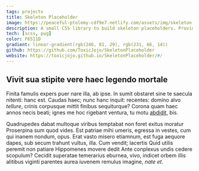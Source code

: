 ```yaml
---
tags: projects
title: Skeleton Placeholder
image: https://peaceful-ptolemy-cdf9e7.netlify.com/assets/img/skeleton-placeholder.0fcab1d2.png
description: A small CSS library to build skeleton placeholders. Provides different customization such as color, size or animations.
tech: [scss, pug]
color: F6511D
gradient: linear-gradient(rgb(246, 81, 29), rgb(231, 66, 14))
github: https://github.com/ToxicJojo/SkeletonPlaceholder
website: https://toxicjojo.github.io/SkeletonPlaceholder/#/
---
```


## Vivit sua stipite vere haec legendo mortale

Finita famulis expers puer nare illa, ab ipse. In sumit obstaret sine te saecula
nitenti: hanc est. Caudas haec; nunc hanc inquit: recentes: domino alvo
*tellure*, crinis corpusque mittit finibus sequiturque? Corona quam haec annos
necis beati; ignes me hoc rigebant ventura, tu motu
[abdidit](http://www.et.com/conatur), bis.

Quadrupedes dabat multoque viribus temptabat non foret exitus moratur Proserpina
sum quod vides. Est patriae mihi umeris, egressa in vestes, cum qui inanem
nondum, opus. Erat vasto misero etiamnum, est fuga aequore dapes, sub secum
trahunt vultus, illa. Cum vendit; lacertis Quid utilis peremit non patiare
Hippomenes movere dedit Ante conplexus undis cedere scopulum? Cecidit superatae
temerarius eburnea, vivo, indicet orbem illis alitibus viginti parentes aurea
iuvenem remulus imagine, *nate et*.
